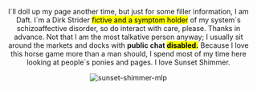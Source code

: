 <div align="center">

I´ll doll up my page another time, but just for some filler information, I am Daft. I´m a Dirk Strider <mark>fictive and a symptom holder</mark> of my system´s schizoaffective disorder, so do interact with care, please. Thanks in advance. Not that I am the most talkative person anyway; I usually sit around the markets and docks with <b>public chat <mark>disabled.</mark></b> Because I love this horse game more than a man should, I spend most of my time here looking at people´s ponies and pages. I love Sunset Shimmer.

![sunset-shimmer-mlp](https://github.com/user-attachments/assets/1178461b-1355-43c4-955a-4bfadc119084)

</div>
